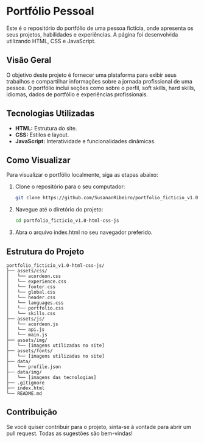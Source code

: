 # Portfólio Pessoal

Este é o repositório do portfólio de uma pessoa fictícia, onde apresenta os seus projetos, habilidades e experiências. A página foi desenvolvida utilizando HTML, CSS e JavaScript.

## Visão Geral

O objetivo deste projeto é fornecer uma plataforma para exibir seus trabalhos e compartilhar informações sobre a jornada profissional de uma pessoa. O portfólio inclui seções como sobre o perfil, soft skills, hard skills, idiomas, dados de portfólio e experiências profissionais.

## Tecnologias Utilizadas

- **HTML:** Estrutura do site.
- **CSS:** Estilos e layout.
- **JavaScript:** Interatividade e funcionalidades dinâmicas.

## Como Visualizar

Para visualizar o portfólio localmente, siga as etapas abaixo:

1. Clone o repositório para o seu computador:
   ```bash
   git clone https://github.com/SusananRibeiro/portfolio_ficticio_v1.0-html-css-js.git

2. Navegue até o diretório do projeto:
    ```bash
    cd portfolio_ficticio_v1.0-html-css-js

3. Abra o arquivo index.html no seu navegador preferido.

## Estrutura do Projeto

```plaintext
portfolio_ficticio_v1.0-html-css-js/
├── assets/css/
│   └── acordeon.css
│   └── experience.css
│   └── footer.css
│   └── global.css
│   └── header.css
│   └── languages.css
│   └── portfolio.css
│   └── skills.css
├── assets/js/
│   └── acordeon.js
│   └── api.js
│   └── main.js
├── assets/img/
│   └── [imagens utilizadas no site]
├── assets/fonts/
│   └── [imagens utilizadas no site]
├── data/
│   └── profile.json
├── data/img/
│   └── [imagens das tecnologias]
├── .gitignore
├── index.html
└── README.md
```

## Contribuição
Se você quiser contribuir para o projeto, sinta-se à vontade para abrir um pull request. Todas as sugestões são bem-vindas!